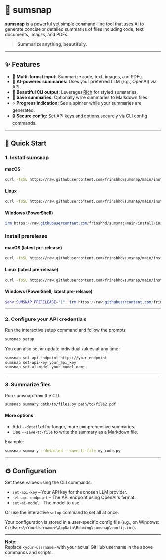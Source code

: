 # 📝 sumsnap

**sumsnap** is a powerful yet simple command-line tool that uses AI to generate concise or detailed summaries of files including code, text documents, images, and PDFs.

> **Summarize anything, beautifully.**

---

## ✨ Features

- 📄 **Multi-format input:** Summarize code, text, images, and PDFs.
- 🧠 **AI-powered summaries:** Uses your preferred LLM (e.g., OpenAI) via API.
- 🎨 **Beautiful CLI output:** Leverages [Rich](https://github.com/Textualize/rich) for styled summaries.
- 💾 **Save summaries:** Optionally write summaries to Markdown files.
- ⚡ **Progress indication:** See a spinner while your summaries are generated.
- 🔒 **Secure config:** Set API keys and options securely via CLI config commands.

---

## 🚀 Quick Start

### 1. Install sumsnap

#### macOS

```bash
curl -fsSL https://raw.githubusercontent.com/frinshhd/sumsnap/main/install/install-macos.sh | bash
```

#### Linux

```bash
curl -fsSL https://raw.githubusercontent.com/frinshhd/sumsnap/main/install/install-linux.sh | bash
```

#### Windows (PowerShell)

```powershell
irm https://raw.githubusercontent.com/frinshhd/sumsnap/main/install/install-windows.ps1 | iex
```

### Install prerelease

#### macOS (latest pre-release)

```bash
curl -fsSL https://raw.githubusercontent.com/frinshhd/sumsnap/main/install/install-macos.sh | bash -s -- --prerelease
```

#### Linux (latest pre-release)

```bash
curl -fsSL https://raw.githubusercontent.com/frinshhd/sumsnap/main/install/install-linux.sh | bash -s -- --prerelease
```

#### Windows (PowerShell, latest pre-release)

```powershell
$env:SUMSNAP_PRERELEASE="1"; irm https://raw.githubusercontent.com/frinshhd/sumsnap/main/install/install-windows.ps1 | iex
```

---

### 2. Configure your API credentials

Run the interactive setup command and follow the prompts:

```bash
sumsnap setup
```

You can also set or update individual values at any time:

```bash
sumsnap set-api-endpoint https://your-endpoint
sumsnap set-api-key your_api_key
sumsnap set-ai-model your_model_name
```

---

### 3. Summarize files

Run sumsnap from the CLI:

```bash
sumsnap summary path/to/file1.py path/to/file2.pdf
```

#### More options

- Add `--detailed` for longer, more comprehensive summaries.
- Use `--save-to-file` to write the summary as a Markdown file.

Example:

```bash
sumsnap summary --detailed --save-to-file my_code.py
```

---

## ⚙️ Configuration

Set these values using the CLI commands:

- `set-api-key` – Your API key for the chosen LLM provider.
- `set-api-endpoint` – The API endpoint using OpenAI's format.
- `set-ai-model` – The model to use.

Or use the interactive `setup` command to set all at once.

Your configuration is stored in a user-specific config file (e.g., on Windows: `C:\Users\<YourUsername>\AppData\Roaming\sumsnap\config.ini`).

---

**Note:**  
Replace `<your-username>` with your actual GitHub username in the above commands and scripts.
